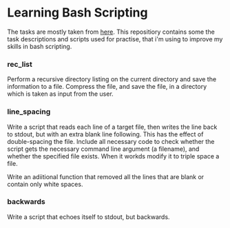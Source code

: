 # Learning Bash Scripting

The tasks are mostly taken from [here](https://www.linuxtopia.org/online_books/advanced_bash_scripting_guide/writingscripts.html).  This repositiory contains some the task descriptions and scripts used for practise, that i'm using to improve my skills in bash scripting. 

### rec_list 
Perform a recursive directory listing on the current directory and save the information to a file. Compress the file, and save the file, in a directory which is taken as input from the user.

### line_spacing
Write a script that reads each line of a target file, then writes the line back to stdout, but with an extra blank line following. This has the effect of double-spacing the file.
Include all necessary code to check whether the script gets the necessary command line argument (a filename), and whether the specified file exists. When it workds modify it to triple space a file.

Write an adiitional function that removed all the lines that are blank or contain only white spaces. 

### backwards
Write a script that echoes itself to stdout, but backwards. 

